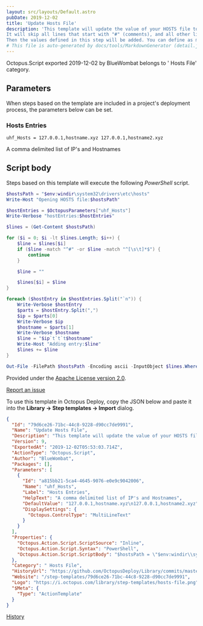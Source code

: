 ```yaml
---
layout: src/layouts/Default.astro
pubDate: 2019-12-02
title: 'Update Hosts File'
description: 'This template will update the value of your HOSTS file to what you define in this step.
It will skip all lines that start with "#" (comments), and all other lines will be deleted.
Then the values defined in this step will be added. You can define as many entry lines as you want.'
# This file is auto-generated by docs/tools/MarkdownGenerator (detail.js)
---
```


Octopus.Script exported 2019-12-02 by BlueWombat belongs to ' Hosts File' category.

## Parameters

When steps based on the template are included in a project's deployment process, the parameters below can be set.


<div class="param">

### Hosts Entries

`uhf_Hosts = 127.0.0.1,hostname.xyz
127.0.0.1,hostname2.xyz`

A comma delimited list of IP's and Hostnames

</div>
        

## Script body

Steps based on this template will execute the following *PowerShell* script.

```PowerShell
$hostsPath = "$env:windir\system32\drivers\etc\hosts"
Write-Host "Opening HOSTS file:$hostsPath"

$hostEntries = $OctopusParameters["uhf_Hosts"]
Write-Verbose "hostEntries:$hostEntries"

$lines = (Get-Content $hostsPath)

for ($i = 0; $i -lt $lines.Length; $i++) {
    $line = $lines[$i]
    if ($line -match "^#" -or $line -match "^[\s\t]*$") {
        continue
    }

    $line = ""

    $lines[$i] = $line
}

foreach ($hostEntry in $hostEntries.Split("`n")) {
    Write-Verbose $hostEntry
    $parts = $hostEntry.Split(",")
    $ip = $parts[0]
    Write-Verbose $ip
    $hostname = $parts[1]
    Write-Verbose $hostname
    $line = "$ip`t`t`t$hostname"
    Write-Host "Adding entry:$line"
    $lines += $line
}

Out-File -FilePath $hostsPath -Encoding ascii -InputObject $lines.Where({ $_ -ne ""}) -Force
```

Provided under the [Apache License version 2.0](https://github.com/OctopusDeploy/Library/blob/master/LICENSE.txt).

[Report an issue](https://github.com/OctopusDeploy/Library/issues/new?assignees=&labels=&projects=&template=bug-report.yml&title=Issue%20with%20Update%20Hosts%20File&step-template=Update%20Hosts%20File)

<div class="get-json">

To use this template in Octopus Deploy, copy the JSON below and paste it into the **Library → Step templates → Import** dialog.

```json
{
  "Id": "79d6ce26-71bc-44c8-9228-d90cc7de9991",
  "Name": "Update Hosts File",
  "Description": "This template will update the value of your HOSTS file to what you define in this step.\nIt will skip all lines that start with \"#\" (comments), and all other lines will be deleted.\nThen the values defined in this step will be added. You can define as many entry lines as you want.",
  "Version": 9,
  "ExportedAt": "2019-12-02T05:53:03.714Z",
  "ActionType": "Octopus.Script",
  "Author": "BlueWombat",
  "Packages": [],
  "Parameters": [
    {
      "Id": "a815bb21-5ca4-4645-9076-e0e9c9042006",
      "Name": "uhf_Hosts",
      "Label": "Hosts Entries",
      "HelpText": "A comma delimited list of IP's and Hostnames",
      "DefaultValue": "127.0.0.1,hostname.xyz\n127.0.0.1,hostname2.xyz",
      "DisplaySettings": {
        "Octopus.ControlType": "MultiLineText"
      }
    }
  ],
  "Properties": {
    "Octopus.Action.Script.ScriptSource": "Inline",
    "Octopus.Action.Script.Syntax": "PowerShell",
    "Octopus.Action.Script.ScriptBody": "$hostsPath = \"$env:windir\\system32\\drivers\\etc\\hosts\"\nWrite-Host \"Opening HOSTS file:$hostsPath\"\n\n$hostEntries = $OctopusParameters[\"uhf_Hosts\"]\nWrite-Verbose \"hostEntries:$hostEntries\"\n\n$lines = (Get-Content $hostsPath)\n\nfor ($i = 0; $i -lt $lines.Length; $i++) {\n    $line = $lines[$i]\n    if ($line -match \"^#\" -or $line -match \"^[\\s\\t]*$\") {\n        continue\n    }\n\n    $line = \"\"\n\n    $lines[$i] = $line\n}\n\nforeach ($hostEntry in $hostEntries.Split(\"`n\")) {\n    Write-Verbose $hostEntry\n    $parts = $hostEntry.Split(\",\")\n    $ip = $parts[0]\n    Write-Verbose $ip\n    $hostname = $parts[1]\n    Write-Verbose $hostname\n    $line = \"$ip`t`t`t$hostname\"\n    Write-Host \"Adding entry:$line\"\n    $lines += $line\n}\n\nOut-File -FilePath $hostsPath -Encoding ascii -InputObject $lines.Where({ $_ -ne \"\"}) -Force"
  },
  "Category": " Hosts File",
  "HistoryUrl": "https://github.com/OctopusDeploy/Library/commits/master/step-templates//opt/buildagent/work/75443764cd38076d/step-templates/update-hosts-file.json",
  "Website": "/step-templates/79d6ce26-71bc-44c8-9228-d90cc7de9991",
  "Logo": "https://i.octopus.com/library/step-templates/hosts-file.png",
  "$Meta": {
    "Type": "ActionTemplate"
  }
}
```

[History](https://github.com/OctopusDeploy/Library/commits/master/step-templates/https://github.com/OctopusDeploy/Library/commits/master/step-templates//opt/buildagent/work/75443764cd38076d/step-templates/update-hosts-file.json)

</div>
